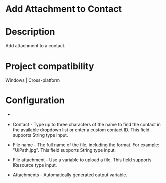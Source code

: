 ﻿# Add Attachment to Contact

# Description

Add attachment to a contact.

# Project compatibility

Windows | Cross-platform

# Configuration

* 
* Contact - Type up to three characters of the name to find the contact in the available dropdown list or enter a custom contact ID. This field supports String type input.
* File name - The full name of the file, including the format. For example: "UiPath.jpg". This field supports String type input.
* File attachment - Use a variable to upload a file. This field supports IResource type input.





* Attachments - Automatically generated output variable.
